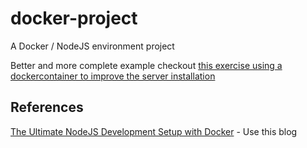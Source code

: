 # docker-project
A Docker / NodeJS  environment project

Better and more complete example checkout [this exercise using a dockercontainer to improve the server installation](https://github.com/alexmontdor/touch-screen)

## References
[The Ultimate NodeJS Development Setup with Docker](http://paislee.io/the-ultimate-nodejs-development-setup-with-docker/) - Use this blog

